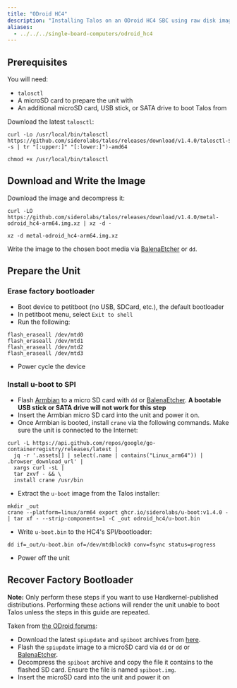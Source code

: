```yaml
---
title: "ODroid HC4"
description: "Installing Talos on an ODroid HC4 SBC using raw disk image."
aliases:
  - ../../../single-board-computers/odroid_hc4
---
```

## Prerequisites

You will need:

- `talosctl`
- A microSD card to prepare the unit with
- An additional microSD card, USB stick, or SATA drive to boot Talos from

Download the latest `talosctl`:

```shell
curl -Lo /usr/local/bin/talosctl https://github.com/siderolabs/talos/releases/download/v1.4.0/talosctl-$(uname -s | tr "[:upper:]" "[:lower:]")-amd64

chmod +x /usr/local/bin/talosctl
```

## Download and Write the Image

Download the image and decompress it:

```shell
curl -LO https://github.com/siderolabs/talos/releases/download/v1.4.0/metal-odroid_hc4-arm64.img.xz | xz -d -

xz -d metal-odroid_hc4-arm64.img.xz
```

Write the image to the chosen boot media via [BalenaEtcher](https://www.balena.io/etcher) or `dd`.

## Prepare the Unit

### Erase factory bootloader

- Boot device to petitboot (no USB, SDCard, etc.), the default bootloader
- In petitboot menu, select `Exit to shell`
- Run the following:

```shell
flash_eraseall /dev/mtd0
flash_eraseall /dev/mtd1
flash_eraseall /dev/mtd2
flash_eraseall /dev/mtd3
```

- Power cycle the device

### Install u-boot to SPI

- Flash [Armbian](https://www.armbian.com/odroid-hc4/) to a micro SD card with `dd` or [BalenaEtcher](https://www.balena.io/etcher).
  **A bootable USB stick or SATA drive will not work for this step**
- Insert the Armbian micro SD card into the unit and power it on.
- Once Armbian is booted, install `crane` via the following commands.
  Make sure the unit is connected to the Internet:

```shell
curl -L https://api.github.com/repos/google/go-containerregistry/releases/latest |
  jq -r '.assets[] | select(.name | contains("Linux_arm64")) | .browser_download_url' |
  xargs curl -sL |
  tar zxvf - && \
  install crane /usr/bin
```

- Extract the `u-boot` image from the Talos installer:

```shell
mkdir _out
crane --platform=linux/arm64 export ghcr.io/siderolabs/u-boot:v1.4.0 - | tar xf - --strip-components=1 -C _out odroid_hc4/u-boot.bin
```

- Write `u-boot.bin` to the HC4's SPI/bootloader:

```shell
dd if=_out/u-boot.bin of=/dev/mtdblock0 conv=fsync status=progress
```

- Power off the unit

## Recover Factory Bootloader

**Note:** Only perform these steps if you want to use Hardkernel-published distributions.
Performing these actions will render the unit unable to boot Talos unless the steps in this guide are repeated.

Taken from [the ODroid forums](https://forum.odroid.com/viewtopic.php?t=40906):

- Download the latest `spiupdate` and `spiboot` archives from [here](http://ppa.linuxfactory.or.kr/images/petitboot/odroidhc4/).
- Flash the `spiupdate` image to a microSD card via `dd` or `dd` or [BalenaEtcher](https://www.balena.io/etcher).
- Decompress the `spiboot` archive and copy the file it contains to the flashed SD card.
  Ensure the file is named `spiboot.img`.
- Insert the microSD card into the unit and power it on
